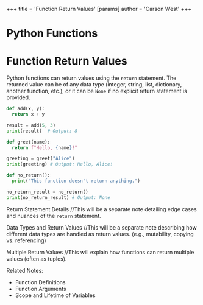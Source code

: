 +++
 title = 'Function Return Values'
[params]
	author = 'Carson West'
+++
# Python Functions
# Function Return Values 
Python functions can return values using the `return` statement.  The returned value can be of any data type (integer, string, list, dictionary, another function, etc.), or it can be `None` if no explicit return statement is provided.

```python
def add(x, y):
  return x + y

result = add(5, 3)
print(result)  # Output: 8

def greet(name):
  return f"Hello, {name}!"

greeting = greet("Alice")
print(greeting) # Output: Hello, Alice!

def no_return():
  print("This function doesn't return anything.")

no_return_result = no_return()
print(no_return_result) # Output: None
```

Return Statement Details  //This will be a separate note detailing edge cases and nuances of the `return` statement.

Data Types and Return Values //This will be a separate note describing how different data types are handled as return values.  (e.g., mutability, copying vs. referencing)

Multiple Return Values //This will explain how functions can return multiple values (often as tuples).

Related Notes:
- Function Definitions
- Function Arguments
- Scope and Lifetime of Variables
